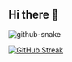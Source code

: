 ## Hi there 👋

<picture>
  <source media="(prefers-color-scheme: dark)" srcset="github-snake-dark.svg" />
  <source media="(prefers-color-scheme: light)" srcset="github-snake.svg" />
  <img alt="github-snake" src="github-snake.svg" />
</picture>

[![GitHub Streak](https://streak-stats.demolab.com?user=shuguroff&theme=transparent&locale=ru&date_format=j%20M%5B%20Y%5D)](https://git.io/streak-stats)
